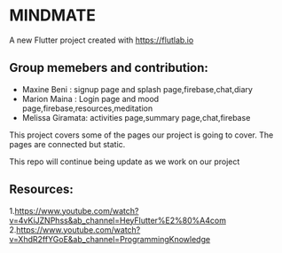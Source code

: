 # MINDMATE

A new Flutter project created with https://flutlab.io

## Group memebers and contribution:

- Maxine Beni : signup page and splash page,firebase,chat,diary
- Marion Maina : Login page and mood page,firebase,resources,meditation
- Melissa Giramata: activities page,summary page,chat,firebase


This project covers some of the pages our project is going to cover. The pages are connected but static.


This repo will continue being update as we work on our project


## Resources:
1.https://www.youtube.com/watch?v=4vKiJZNPhss&ab_channel=HeyFlutter%E2%80%A4com
2.https://www.youtube.com/watch?v=XhdR2ffYGoE&ab_channel=ProgrammingKnowledge





